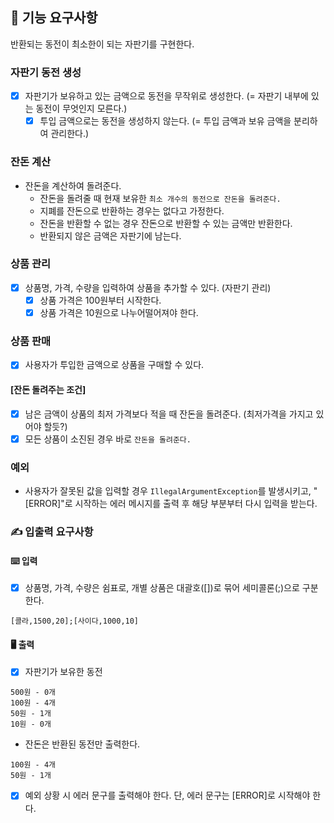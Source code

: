 ## 🚀 기능 요구사항
반환되는 동전이 최소한이 되는 자판기를 구현한다.

### 자판기 동전 생성
- [x] 자판기가 보유하고 있는 금액으로 동전을 무작위로 생성한다. (= 자판기 내부에 있는 동전이 무엇인지 모른다.)
    - [x] 투입 금액으로는 동전을 생성하지 않는다. (= 투입 금액과 보유 금액을 분리하여 관리한다.)

### 잔돈 계산
- 잔돈을 계산하여 돌려준다.
  - 잔돈을 돌려줄 때 현재 보유한 `최소 개수의 동전으로 잔돈을 돌려준다.`
  - 지폐를 잔돈으로 반환하는 경우는 없다고 가정한다.
  - 잔돈을 반환할 수 없는 경우 잔돈으로 반환할 수 있는 금액만 반환한다.
  - 반환되지 않은 금액은 자판기에 남는다.

### 상품 관리
- [x] 상품명, 가격, 수량을 입력하여 상품을 추가할 수 있다. (자판기 관리)
    - [x] 상품 가격은 100원부터 시작한다.
    - [x] 상품 가격은 10원으로 나누어떨어져야 한다.

### 상품 판매
- [x] 사용자가 투입한 금액으로 상품을 구매할 수 있다.
#### [잔돈 돌려주는 조건]
- [x] 남은 금액이 상품의 최저 가격보다 적을 때 잔돈을 돌려준다. (최저가격을 가지고 있어야 할듯?)
- [x] 모든 상품이 소진된 경우 바로 `잔돈을 돌려준다.`

### 예외
- 사용자가 잘못된 값을 입력할 경우 `IllegalArgumentException`를 발생시키고, "[ERROR]"로 시작하는 에러 메시지를 출력 후 해당 부분부터 다시 입력을 받는다.

### ✍ 입출력 요구사항

#### ⌨️ 입력
- [x] 상품명, 가격, 수량은 쉼표로, 개별 상품은 대괄호([])로 묶어 세미콜론(;)으로 구분한다.
```
[콜라,1500,20];[사이다,1000,10]
```

#### 🖥 출력

- [x] 자판기가 보유한 동전
```
500원 - 0개
100원 - 4개
50원 - 1개
10원 - 0개
```

- 잔돈은 반환된 동전만 출력한다.
```
100원 - 4개
50원 - 1개
```

- [x] 예외 상황 시 에러 문구를 출력해야 한다. 단, 에러 문구는 [ERROR]로 시작해야 한다.

